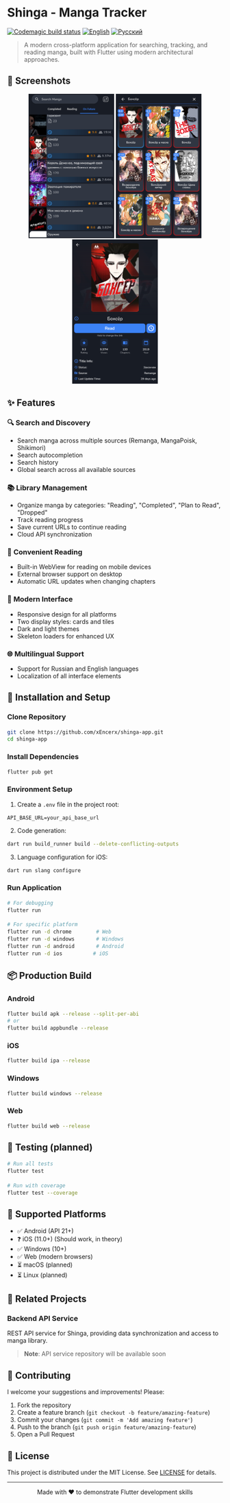 # Shinga - Manga Tracker

[![Codemagic build status](https://api.codemagic.io/apps/68481494b4061c94a56eff5e/68481494b4061c94a56eff5d/status_badge.svg)](https://codemagic.io/app/68481494b4061c94a56eff5e/68481494b4061c94a56eff5d/latest_build)
[![English](https://img.shields.io/badge/lang-English-blue.svg)](README.md)
[![Русский](https://img.shields.io/badge/lang-Русский-red.svg)](README.ru.md)

> A modern cross-platform application for searching, tracking, and reading manga, built with Flutter using modern architectural approaches.

## 📱 Screenshots

<div align="center">
  <img src="screenshots/home_screen.png" width="200" alt="Home Screen"/>
  <img src="screenshots/search_screen.png" width="200" alt="Search Screen"/>
  <img src="screenshots/manga_details.png" width="200" alt="Manga Details"/>
</div>

## ✨ Features

### 🔍 **Search and Discovery**
- Search manga across multiple sources (Remanga, MangaPoisk, Shikimori)
- Search autocompletion
- Search history
- Global search across all available sources

### 📚 **Library Management**
- Organize manga by categories: "Reading", "Completed", "Plan to Read", "Dropped"
- Track reading progress
- Save current URLs to continue reading
- Cloud API synchronization

### 📖 **Convenient Reading**
- Built-in WebView for reading on mobile devices
- External browser support on desktop
- Automatic URL updates when changing chapters

### 🎨 **Modern Interface**
- Responsive design for all platforms
- Two display styles: cards and tiles
- Dark and light themes
- Skeleton loaders for enhanced UX

### 🌐 **Multilingual Support**
- Support for Russian and English languages
- Localization of all interface elements

## 🚀 Installation and Setup
### Clone Repository

```bash
git clone https://github.com/xEncerx/shinga-app.git
cd shinga-app
```

### Install Dependencies

```bash
flutter pub get
```

### Environment Setup

1. Create a `.env` file in the project root:
```env
API_BASE_URL=your_api_base_url
```

2. Code generation:
```bash
dart run build_runner build --delete-conflicting-outputs
```

3. Language configuration for iOS:
```bash
dart run slang configure
```

### Run Application

```bash
# For debugging
flutter run

# For specific platform
flutter run -d chrome        # Web
flutter run -d windows       # Windows
flutter run -d android       # Android
flutter run -d ios          # iOS
```

## 📦 Production Build

### Android
```bash
flutter build apk --release --split-per-abi
# or
flutter build appbundle --release
```

### iOS
```bash
flutter build ipa --release
```

### Windows
```bash
flutter build windows --release
```

### Web
```bash
flutter build web --release
```

## 🧪 Testing (planned)

```bash
# Run all tests
flutter test

# Run with coverage
flutter test --coverage
```

## 📱 Supported Platforms

- ✅ Android (API 21+)
- ❓ iOS (11.0+) (Should work, in theory)
- ✅ Windows (10+)
- ✅ Web (modern browsers)
- ⏳ macOS (planned)
- ⏳ Linux (planned)

## 🔗 Related Projects

### Backend API Service
REST API service for Shinga, providing data synchronization and access to manga library.
> **Note**: API service repository will be available soon

## 🤝 Contributing

I welcome your suggestions and improvements! Please:

1. Fork the repository
2. Create a feature branch (`git checkout -b feature/amazing-feature`)
3. Commit your changes (`git commit -m 'Add amazing feature'`)
4. Push to the branch (`git push origin feature/amazing-feature`)
5. Open a Pull Request

## 📄 License

This project is distributed under the MIT License. See [LICENSE](LICENSE) for details.

---

<div align="center">
  <p>Made with ❤️ to demonstrate Flutter development skills</p>
</div>